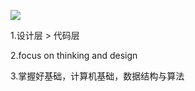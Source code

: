 ![](https://upload-images.jianshu.io/upload_images/15312191-e9413ea16aaf3772.png?imageMogr2/auto-orient/strip%7CimageView2/2/w/1240)

1.设计层 > 代码层

2.focus on thinking and design

3.掌握好基础，计算机基础，数据结构与算法
